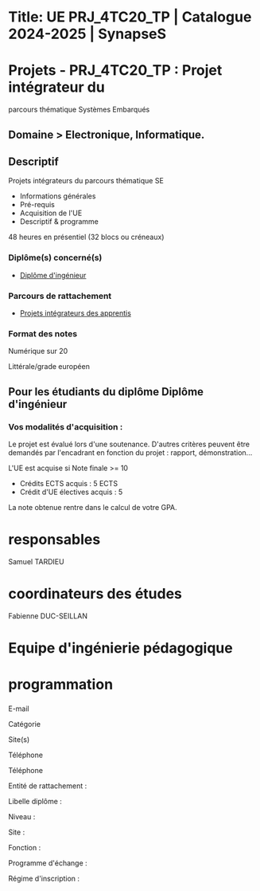 # Title: UE PRJ_4TC20_TP | Catalogue 2024-2025 | SynapseS

#  [ ](/catalogue/2024-2025) Projets \- PRJ_4TC20_TP : Projet intégrateur du
parcours thématique Systèmes Embarqués

## Domaine > Electronique, Informatique.

## Descriptif

Projets intégrateurs du parcours thématique SE

  * Informations générales
  * Pré-requis
  * Acquisition de l'UE
  * Descriptif & programme

48 heures en présentiel (32 blocs ou créneaux)

### Diplôme(s) concerné(s)

  * [Diplôme d'ingénieur](/catalogue/2024-2025/diplome/4/ING-diplome-d-ingenieur)

### Parcours de rattachement

  * [Projets intégrateurs des apprentis](/catalogue/2024-2025/parcours/5196/PROJ-ALT-projets-integrateurs-des-apprentis)

### Format des notes

Numérique sur 20

Littérale/grade européen

## Pour les étudiants du diplôme Diplôme d'ingénieur

### Vos modalités d'acquisition :

Le projet est évalué lors d'une soutenance. D'autres critères peuvent être
demandés par l'encadrant en fonction du projet : rapport, démonstration...

L'UE est acquise si Note finale >= 10

  * Crédits ECTS acquis : 5 ECTS
  * Crédit d'UE électives acquis : 5

La note obtenue rentre dans le calcul de votre GPA.

# responsables

Samuel TARDIEU

# coordinateurs des études

Fabienne DUC-SEILLAN

# Equipe d'ingénierie pédagogique

# programmation

###

E-mail

Catégorie

Site(s)

Téléphone

Téléphone

Entité de rattachement :

Libelle diplôme :

Niveau :

Site :

Fonction :

Programme d'échange :

Régime d'inscription :

